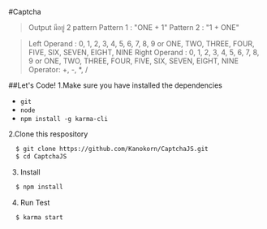 #Captcha

>Output มีอยู่ 2 pattern
>Pattern 1 : "ONE + 1"
>Pattern 2 : "1 + ONE"

>Left Operand : 0, 1, 2, 3, 4, 5, 6, 7, 8, 9 or ONE, TWO, THREE, FOUR, FIVE, SIX, SEVEN, EIGHT, NINE
>Right Operand : 0, 1, 2, 3, 4, 5, 6, 7, 8, 9 or ONE, TWO, THREE, FOUR, FIVE, SIX, SEVEN, EIGHT, NINE
>Operator: +, -, *, /


##Let's Code!
1.Make sure you have installed the dependencies
  * `git`
  * `node`
  * `npm install -g karma-cli`

2.Clone this respository
```sh
  $ git clone https://github.com/Kanokorn/CaptchaJS.git
  $ cd CaptchaJS
```

3. Install
```sh
  $ npm install 
```
4. Run Test

```sh
  $ karma start
```

